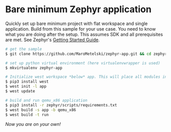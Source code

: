 # Bare minimum Zephyr application

Quickly set up bare minimum project with flat workspace and single application.
Build from this sample for your use case. You need to know what you are doing after the setup.
This assumes SDK and all prerequisites are met. See Zephyr's [Getting Started Guide](https://docs.zephyrproject.org/latest/develop/getting_started/index.html).

```bash
# get the sample
$ git clone https://github.com/MaroMetelski/zephyr-app.git && cd zephyr-app

# set up python virtual environment (here virtualenvwrapper is used)
$ mkvirtualenv zephyr-app

# Initialize west workspace *below* app. This will place all modules in current directory.
$ pip3 install west
$ west init -l app
$ west update

# build and run qemu_x86 application
$ pip3 install -r zephyr/scripts/requirements.txt
$ west build -s app -b qemu_x86
$ west build -t run

```

*Now you are on your own!*
